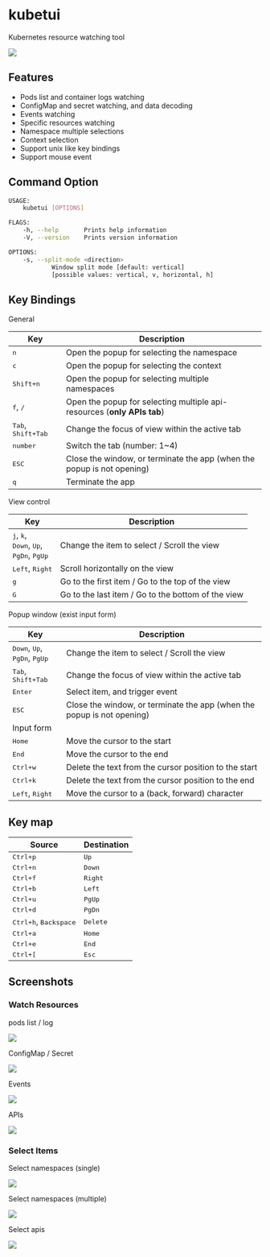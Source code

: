 # kubetui

Kubernetes resource watching tool

![](screenshots/example.png)

## Features

- Pods list and container logs watching
- ConfigMap and secret watching, and data decoding
- Events watching
- Specific resources watching
- Namespace multiple selections
- Context selection
- Support unix like key bindings
- Support mouse event

## Command Option

```sh
USAGE:
    kubetui [OPTIONS]

FLAGS:
    -h, --help       Prints help information
    -V, --version    Prints version information

OPTIONS:
    -s, --split-mode <direction>
            Window split mode [default: vertical]
            [possible values: vertical, v, horizontal, h]
```

## Key Bindings

General

| Key                                  | Description                                                             |
| ------------------------------------ | ----------------------------------------------------------------------- |
| <kbd>n</kbd>                         | Open the popup for selecting the namespace                              |
| <kbd>c</kbd>                         | Open the popup for selecting the context                              |
| <kbd>Shift+n</kbd>                   | Open the popup for selecting multiple namespaces                        |
| <kbd>f</kbd>, <kbd>/</kbd>           | Open the popup for selecting multiple api-resources (**only APIs tab**) |
| <kbd>Tab</kbd>, <kbd>Shift+Tab</kbd> | Change the focus of view within the active tab                          |
| <kbd>number</kbd>                    | Switch the tab (number: 1~4)                                            |
| <kbd>ESC</kbd>                       | Close the window, or terminate the app (when the popup is not opening)  |
| <kbd>q</kbd>                         | Terminate the app                                                       |

View control

| Key                                                                                                  | Description                                        |
| ---------------------------------------------------------------------------------------------------- | -------------------------------------------------- |
| <kbd>j</kbd>, <kbd>k</kbd>,<br> <kbd>Down</kbd>, <kbd>Up</kbd>,<br> <kbd>PgDn</kbd>, <kbd>PgUp</kbd> | Change the item to select / Scroll the view        |
| <kbd>Left</kbd>, <kbd>Right</kbd>                                                                    | Scroll horizontally on the view                    |
| <kbd>g</kbd>                                                                                         | Go to the first item / Go to the top of the view   |
| <kbd>G</kbd>                                                                                         | Go to the last item / Go to the bottom of the view |

Popup window (exist input form)

| Key                                                                  | Description                                                            |
| -------------------------------------------------------------------- | ---------------------------------------------------------------------- |
| <kbd>Down</kbd>, <kbd>Up</kbd>,<br> <kbd>PgDn</kbd>, <kbd>PgUp</kbd> | Change the item to select / Scroll the view                            |
| <kbd>Tab</kbd>, <kbd>Shift+Tab</kbd>                                 | Change the focus of view within the active tab                         |
| <kbd>Enter</kbd>                                                     | Select item, and trigger event                                         |
| <kbd>ESC</kbd>                                                       | Close the window, or terminate the app (when the popup is not opening) |
| Input form                                                           |                                                                        |
| <kbd>Home</kbd>                                                      | Move the cursor to the start                                           |
| <kbd>End</kbd>                                                       | Move the cursor to the end                                             |
| <kbd>Ctrl+w</kbd>                                                    | Delete the text from the cursor position to the start                  |
| <kbd>Ctrl+k</kbd>                                                    | Delete the text from the cursor position to the end                    |
| <kbd>Left</kbd>, <kbd>Right</kbd>                                    | Move the cursor to a (back, forward) character                         |

## Key map

| Source                                  | Destination       |
| --------------------------------------- | ----------------- |
| <kbd>Ctrl+p</kbd>                       | <kbd>Up</kbd>     |
| <kbd>Ctrl+n</kbd>                       | <kbd>Down</kbd>   |
| <kbd>Ctrl+f</kbd>                       | <kbd>Right</kbd>  |
| <kbd>Ctrl+b</kbd>                       | <kbd>Left</kbd>   |
| <kbd>Ctrl+u</kbd>                       | <kbd>PgUp</kbd>   |
| <kbd>Ctrl+d</kbd>                       | <kbd>PgDn</kbd>   |
| <kbd>Ctrl+h</kbd>, <kbd>Backspace</kbd> | <kbd>Delete</kbd> |
| <kbd>Ctrl+a</kbd>                       | <kbd>Home</kbd>   |
| <kbd>Ctrl+e</kbd>                       | <kbd>End</kbd>    |
| <kbd>Ctrl+[</kbd>                       | <kbd>Esc</kbd>    |

## Screenshots

### Watch Resources

pods list / log

![](screenshots/pods-log.png)

ConfigMap / Secret

![](screenshots/configs.png)

Events

![](screenshots/events.png)

APIs

![](screenshots/apis.png)

### Select Items

Select namespaces (single)

![](screenshots/select-namespace.png)

Select namespaces (multiple)

![](screenshots/select-multiple-namespaces.png)

Select apis

![](screenshots/select-apis.png)
